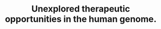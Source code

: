 ---
layout: ../../layouts/Publication.astro
title: Unexplored therapeutic opportunities in the human genome.
journal: Nature Reviews Drug discovery
authors: Oprea TI, Bologa CG, Brunak S, Campbell A, Gan GN, Gaulton A, Gomez SM, Guha R, Hersey A, Holmes J, Jadhav A, Jensen LJ, Johnson GL, Karlson A, Leach AR, Ma'ayan A, Malovannaya A, Mani S, Mathias SL, McManus MT, Meehan TF, von Mering C, Muthas D, Nguyen DT, Overington JP, Papadatos G, Qin J, Reich C, Roth BL, Schürer SC, Simeonov A, Sklar LA, Southall N, Tomita S, Tudose I, Ursu O, Vidovic D, Waller A, Westergaard D, Yang JJ, Zahoránszky-Köhalmi G
year: 2018
page: 317-332
volume: 17
issue: 5
pmid: 29472638.0
pmcid: PMC6339563
doi: 10.1038/nrd.2018.14
landmark: True
dccs: ['IDG']
carousel: False
featured: False
keywords: []
---